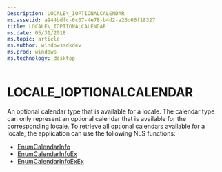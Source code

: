 ```yaml
---
Description: LOCALE\_IOPTIONALCALENDAR
ms.assetid: a944bdfc-6c07-4e78-b4d2-a26d66f18327
title: LOCALE\_IOPTIONALCALENDAR
ms.date: 05/31/2018
ms.topic: article
ms.author: windowssdkdev
ms.prod: windows
ms.technology: desktop
---
```


# LOCALE\_IOPTIONALCALENDAR

An optional calendar type that is available for a locale. The calendar type can only represent an optional calendar that is available for the corresponding locale. To retrieve all optional calendars available for a locale, the application can use the following NLS functions:

-   [EnumCalendarInfo](/windows/win32/Winnls/nf-winnls-enumcalendarinfoa?branch=master)
-   [EnumCalendarInfoEx](/windows/win32/Winnls/nf-winnls-enumcalendarinfoexa?branch=master)
-   [EnumCalendarInfoExEx](/windows/win32/Winnls/nf-winnls-enumcalendarinfoexex?branch=master)

 

 



